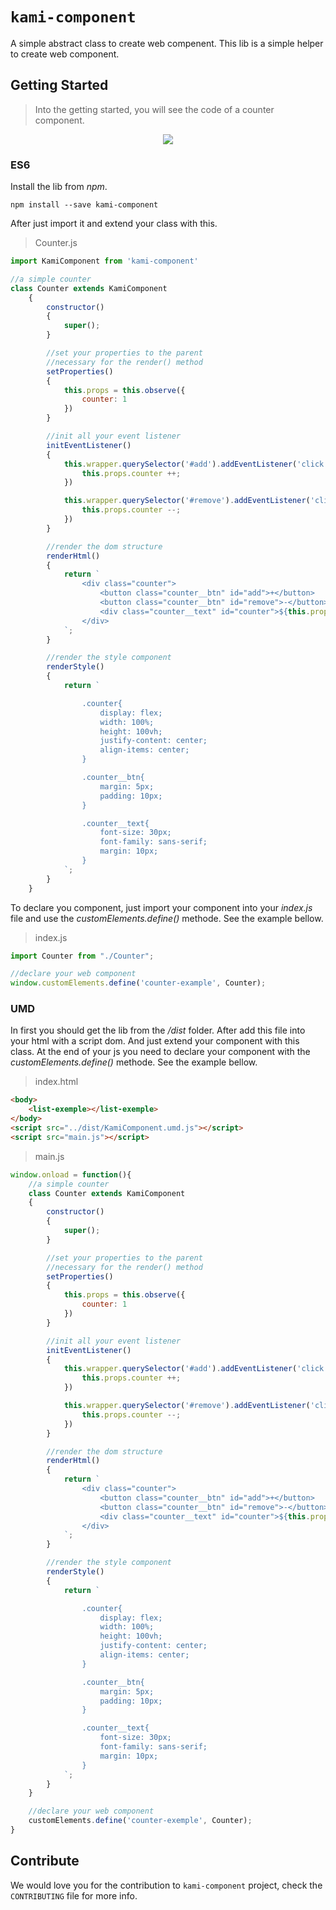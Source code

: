 # `kami-component`

A simple abstract class to create web compenent.
This lib is a simple helper to create web component.

## Getting Started

>Into the getting started, you will see the code of a counter component.

<p align="center">
  <img  src="https://emilienleroy.fr/assets/counter.gif">
</p>

### ES6

Install the lib from *npm*.

```
npm install --save kami-component
```

After just import it and extend your class with this.


> Counter.js
```js
import KamiComponent from 'kami-component'

//a simple counter
class Counter extends KamiComponent
    {
        constructor()
        {
            super();
        }

        //set your properties to the parent
        //necessary for the render() method
        setProperties()
        {
            this.props = this.observe({
                counter: 1
            })
        }

        //init all your event listener
        initEventListener()
        {
            this.wrapper.querySelector('#add').addEventListener('click',()=>{
                this.props.counter ++;
            })

            this.wrapper.querySelector('#remove').addEventListener('click',()=>{
                this.props.counter --;
            })
        }

        //render the dom structure
        renderHtml()
        {
            return `
                <div class="counter">
                    <button class="counter__btn" id="add">+</button>
                    <button class="counter__btn" id="remove">-</button>
                    <div class="counter__text" id="counter">${this.props.counter}</div>
                </div>
            `;        
        }

        //render the style component
        renderStyle()
        {
            return `

                .counter{
                    display: flex;
                    width: 100%;
                    height: 100vh;
                    justify-content: center;
                    align-items: center;
                }

                .counter__btn{
                    margin: 5px;
                    padding: 10px;
                }

                .counter__text{
                    font-size: 30px;
                    font-family: sans-serif;
                    margin: 10px;
                }
            `;
        }
    }

```

To declare you component, just import your component into your *index.js* file and use the *customElements.define()* methode. See the example bellow.

>index.js
```js
import Counter from "./Counter";

//declare your web component
window.customElements.define('counter-example', Counter);
```


### UMD

In first you should get the lib from the */dist* folder. 
After add this file into your html with a script dom.
And just extend your component with this class.
At the end of your js you need to declare your component with the *customElements.define()* methode.
See the example bellow. 

>index.html
```html
<body>
    <list-exemple></list-exemple>
</body>
<script src="../dist/KamiComponent.umd.js"></script>
<script src="main.js"></script>
```

>main.js
```js
window.onload = function(){
    //a simple counter
    class Counter extends KamiComponent
    {
        constructor()
        {
            super();
        }

        //set your properties to the parent
        //necessary for the render() method
        setProperties()
        {
            this.props = this.observe({
                counter: 1
            })
        }

        //init all your event listener
        initEventListener()
        {
            this.wrapper.querySelector('#add').addEventListener('click',()=>{
                this.props.counter ++;
            })

            this.wrapper.querySelector('#remove').addEventListener('click',()=>{
                this.props.counter --;
            })
        }

        //render the dom structure
        renderHtml()
        {
            return `
                <div class="counter">
                    <button class="counter__btn" id="add">+</button>
                    <button class="counter__btn" id="remove">-</button>
                    <div class="counter__text" id="counter">${this.props.counter}</div>
                </div>
            `;        
        }

        //render the style component
        renderStyle()
        {
            return `

                .counter{
                    display: flex;
                    width: 100%;
                    height: 100vh;
                    justify-content: center;
                    align-items: center;
                }

                .counter__btn{
                    margin: 5px;
                    padding: 10px;
                }

                .counter__text{
                    font-size: 30px;
                    font-family: sans-serif;
                    margin: 10px;
                }
            `;
        }
    }

    //declare your web component
    customElements.define('counter-exemple', Counter);
}
```

## Contribute

We would love you for the contribution to ``kami-component`` project, check the ``CONTRIBUTING`` file for more info.